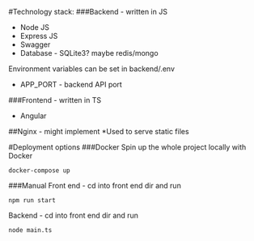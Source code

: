 
#Technology stack:
###Backend - written in JS
* Node JS
* Express JS
* Swagger
* Database - SQLite3? maybe redis/mongo

Environment variables can be set in backend/.env
* APP_PORT - backend API port

###Frontend - written in TS
* Angular

##Nginx - might implement
*Used to serve static files

#Deployment options
###Docker
Spin up the whole project locally with Docker

    docker-compose up 

###Manual
Front end - cd into front end dir and run 
    
    npm run start 

Backend - cd into front end dir and run

    node main.ts

